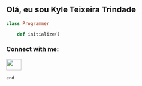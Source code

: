 ## Olá, eu sou Kyle Teixeira Trindade

```ruby 
class Programmer

	def initialize() 
```

<p align="left">
    <h3 align="left">Connect with me:</h3>
    <a href="www.linkedin.com/in/kyle-teixeira-847810230/" target="_blank"> <img align="center" src="https://github.com/marcodotcastro/marcodotcastro/blob/master/linkedin.png?raw=true"  height="30" width="40" /></a>
</p>

```
end
